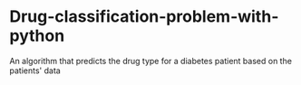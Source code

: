# Drug-classification-problem-with-python
An algorithm that predicts the drug type for a diabetes patient  based on the patients' data
